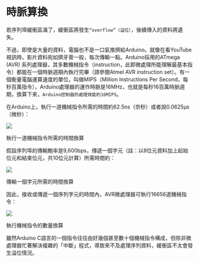 # 時脈算換

若序列埠緩衝區滿了，緩衝區將發生`“overflow”（溢位）`，後續傳入的資料將遺失。

不過，即使是大量的資料，電腦也不是一口氣推擠給Arduino。就像在看YouTube視訊時，影片資料宛如擠牙膏一般，每次傳輸一點。Arduino採用的ATmega (AVR) 系列處理器，其多數機械指令（instruction，此即微處理所能理解最基本指令）都能在一個時脈週期內執行完畢（請參閱Atmel AVR instruction set）。有一個衡量電腦運算速度的單位，叫做MIPS（Million Instructions Per Second，每秒百萬指令），Arduino處理器的運作時脈是16MHz，也就是每秒16百萬時脈週期，換算下來，`Arduino控制器的處理效能約16MIPS`。

在Arduino上，執行一道機械指令所需的時間約62.5ns（奈秒）或者說0.0625µs（微秒）：

![](./image/mips_1.png)


執行一道機械指令所需的時間換算

假設序列埠的傳輸鮑率是9,600bps，傳遞一個字元（註：以8位元資料加上起始位元和結束位元，共10位元計算）所需時間約：

![](./image/mips_2.png)

傳輸一個字元所需的時間換算

因此，接收或傳遞一個序列字元的時間內，AVR微處理器可執行16656道機械指令：

![](./image/mips_3.png)

執行機械指令的數量換算

雖然Arduino C語言的一個指令往往由好幾個甚至數十個機械指令構成，但除非微處理器忙著解決複雜的「中斷」程式，導致來不及處理序列資料，緩衝區不太會發生溢位情況。